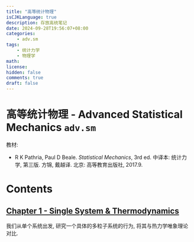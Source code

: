```yaml
---
title: "高等统计物理"
isCJKLanguage: true
description: 存放高统笔记
date: 2024-09-28T19:56:07+08:00
categories:
    - adv.sm
tags:
    - 统计力学
    - 物理学
math: 
license: 
hidden: false
comments: true
draft: false
---
```


# 高等统计物理 - Advanced Statistical Mechanics `adv.sm`

教材:

- R K Pathria, Paul D Beale. *Statistical Mechanics*, 3rd ed. 中译本: 统计力学, 第三版. 方锦, 戴越译. 北京: 高等教育出版社, 2017.9.

# Contents

## [Chapter 1 - Single System & Thermodynamics](/p/热力学系统/)

我们从单个系统出发, 研究一个具体的多粒子系统的行为, 将其与热力学唯象理论对比.